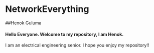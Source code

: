 # NetworkEverything

##Henok Guluma

#### Hello Everyone. Welcome to my repository, I am Henok. 

I am an electrical engineering senior. 
I hope you enjoy my repository!!
